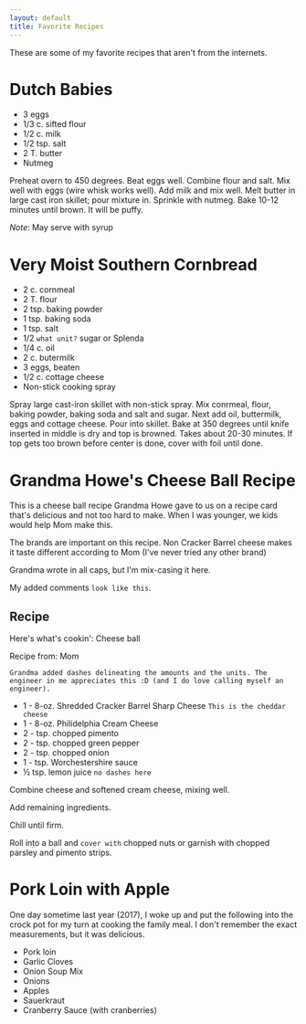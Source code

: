 ```yaml
---
layout: default
title: Favorite Recipes
---
```


These are some of my favorite recipes that aren't from the internets.

# Dutch Babies

- 3 eggs
- 1/3 c. sifted flour
- 1/2 c. milk
- 1/2 tsp. salt
- 2 T. butter
- Nutmeg

Preheat overn to 450 degrees. Beat eggs well. Combine flour and salt. Mix well
with eggs (wire whisk works well). Add milk and mix well. Melt butter in large
cast iron skillet; pour mixture in. Sprinkle with nutmeg. Bake 10-12 minutes
until brown. It will be puffy.

*Note*: May serve with syrup

# Very Moist Southern Cornbread

- 2 c. cornmeal
- 2 T. flour
- 2 tsp. baking powder
- 1 tsp. baking soda
- 1 tsp. salt
- 1/2 `what unit?` sugar or Splenda
- 1/4 c. oil
- 2 c. butermilk
- 3 eggs, beaten
- 1/2 c. cottage cheese
- Non-stick cooking spray

Spray large cast-iron skillet with non-stick spray. Mix conrmeal, flour, baking powder, baking soda and salt and sugar. Next add oil, buttermilk, eggs and cottage cheese. Pour into skillet. Bake at 350 degrees until knife inserted in middle is dry and top is browned. Takes about 20-30 minutes. If top gets too brown before center is done, cover with foil until done.

# Grandma Howe's Cheese Ball Recipe

This is a cheese ball recipe Grandma Howe gave to us on a recipe card that's delicious and not too hard to make. When I was younger, we kids would help Mom make this.

The brands are important on this recipe. Non Cracker Barrel cheese makes it taste different according to Mom (I've never tried any other brand)

Grandma wrote in all caps, but I'm mix-casing it here.

My added comments `look like this`.

## Recipe

Here's what's cookin': Cheese ball

Recipe from: Mom

`Grandma added dashes delineating the amounts and the units. The engineer in me
appreciates this :D (and I do love calling myself an engineer).`

- 1 - 8-oz. Shredded Cracker Barrel Sharp Cheese `This is the cheddar cheese`
- 1 - 8-oz. Philidelphia Cream Cheese
- 2 - tsp. chopped pimento
- 2 - tsp. chopped green pepper
- 2 - tsp. chopped onion
- 1 - tsp. Worchestershire sauce
- ½ tsp. lemon juice `no dashes here`

Combine cheese and softened cream cheese, mixing well.

Add remaining ingredients.

Chill until firm.

Roll into a ball and `cover with` chopped nuts or garnish with chopped parsley and pimento strips.

# Pork Loin with Apple

One day sometime last year (2017), I woke up and put the following into the
crock pot for my turn at cooking the family meal. I don't remember the exact
measurements, but it was delicious.

- Pork loin
- Garlic Cloves
- Onion Soup Mix
- Onions
- Apples
- Sauerkraut
- Cranberry Sauce (with cranberries)


